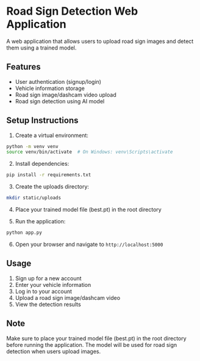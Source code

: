 # Road Sign Detection Web Application

A web application that allows users to upload road sign images and detect them using a trained model.

## Features

- User authentication (signup/login)
- Vehicle information storage
- Road sign image/dashcam video upload
- Road sign detection using AI model

## Setup Instructions

1. Create a virtual environment:
```bash
python -m venv venv
source venv/bin/activate  # On Windows: venv\Scripts\activate
```

2. Install dependencies:
```bash
pip install -r requirements.txt
```

3. Create the uploads directory:
```bash
mkdir static/uploads
```

4. Place your trained model file (best.pt) in the root directory

5. Run the application:
```bash
python app.py
```

6. Open your browser and navigate to `http://localhost:5000`

## Usage

1. Sign up for a new account
2. Enter your vehicle information
3. Log in to your account
4. Upload a road sign image/dashcam video
5. View the detection results

## Note

Make sure to place your trained model file (best.pt) in the root directory before running the application. The model will be used for road sign detection when users upload images. 
